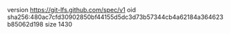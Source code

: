 version https://git-lfs.github.com/spec/v1
oid sha256:480ac7cfd30902850bf44155d5dc3d73b57344cb4a62184a364623b85062d198
size 1430
